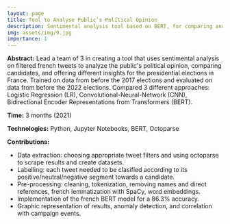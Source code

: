 ```yaml
---
layout: page
title: Tool to Analyse Public’s Political Opinion
description: Sentimental analysis tool based on BERT, for comparing and getting insights on the french presidential election candidates.
img: assets/img/9.jpg
importance: 1
---
```


<b>Abstract:</b> Lead a team of 3 in creating a tool that uses sentimental analysis on filtered french tweets to analyze the public's political opinion, comparing candidates, and offering different insights for the presidential elections in France. Trained on data from before the 2017 elections and evaluated on data from before the 2022 elections. Compared 3 different approaches: Logistic Regression (LR), Convolutional-Neural-Network (CNN), Bidirectional Encoder Representations from Transformers (BERT).

<b>Time:</b> 3 months (2021)

<b>Technologies:</b> Python, Jupyter Notebooks, BERT, Octoparse

<b>Contributions:</b><br>
<ul>
  <li>Data extraction: choosing appropriate tweet filters and using octoparse to scrape results and create datasets.</li>
  <li>Labelling: each tweet needed to be clasified according to its positive/neutral/negative segment towards a candidate.</li>
  <li>Pre-processing: cleaning, tokenization, removing names and direct references, french lemmatization with SpaCy, word embeddings.</li>
  <li>Implementation of the french BERT model for a 86.3% accuracy.</li>
  <li>Graphic representation of results, anomaly detection, and correlation with campaign events.</li>
</ul>
